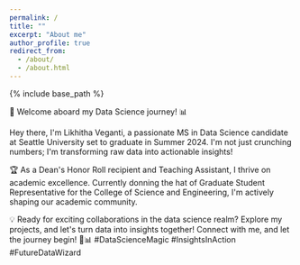 ```yaml
---
permalink: /
title: ""
excerpt: "About me"
author_profile: true
redirect_from: 
  - /about/
  - /about.html
---
```


{% include base_path %}

🚀 Welcome aboard my Data Science journey! 📊

Hey there, I'm Likhitha Veganti, a passionate MS in Data Science candidate at Seattle University set to graduate in Summer 2024. I'm not just crunching numbers; I'm transforming raw data into actionable insights!

🏆 As a Dean's Honor Roll recipient and Teaching Assistant, I thrive on academic excellence. Currently donning the hat of Graduate Student Representative for the College of Science and Engineering, I'm actively shaping our academic community.

💡 Ready for exciting collaborations in the data science realm? Explore my projects, and let's turn data into insights together! Connect with me, and let the journey begin! 🚀📊 #DataScienceMagic #InsightsInAction #FutureDataWizard
